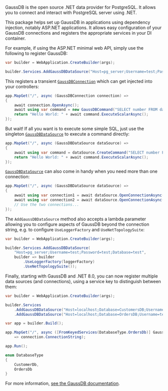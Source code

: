 GaussDB is the open source .NET data provider for PostgreSQL. It allows you to connect and interact with PostgreSQL server using .NET.

This package helps set up GaussDB in applications using dependency injection, notably ASP.NET applications. It allows easy configuration of your GaussDB connections and registers the appropriate services in your DI container. 

For example, if using the ASP.NET minimal web API, simply use the following to register GaussDB:

```csharp
var builder = WebApplication.CreateBuilder(args);

builder.Services.AddGaussDBDataSource("Host=pg_server;Username=test;Password=test;Database=test");
```

This registers a transient [`GaussDBConnection`](https://www.gaussdb.org/doc/api/GaussDB.GaussDBConnection.html) which can get injected into your controllers:

```csharp
app.MapGet("/", async (GaussDBConnection connection) =>
{
    await connection.OpenAsync();
    await using var command = new GaussDBCommand("SELECT number FROM data LIMIT 1", connection);
    return "Hello World: " + await command.ExecuteScalarAsync();
});
```

But wait! If all you want is to execute some simple SQL, just use the singleton [`GaussDBDataSource`](https://www.gaussdb.org/doc/api/GaussDB.GaussDBDataSource.html) to execute a command directly:

```csharp
app.MapGet("/", async (GaussDBDataSource dataSource) =>
{
    await using var command = dataSource.CreateCommand("SELECT number FROM data LIMIT 1");
    return "Hello World: " + await command.ExecuteScalarAsync();
});
```

[`GaussDBDataSource`](https://www.gaussdb.org/doc/api/GaussDB.GaussDBDataSource.html) can also come in handy when you need more than one connection:

```csharp
app.MapGet("/", async (GaussDBDataSource dataSource) =>
{
    await using var connection1 = await dataSource.OpenConnectionAsync();
    await using var connection2 = await dataSource.OpenConnectionAsync();
    // Use the two connections...
});
```

The `AddGaussDBDataSource` method also accepts a lambda parameter allowing you to configure aspects of GaussDB beyond the connection string, e.g. to configure `UseLoggerFactory` and `UseNetTopologySuite`:

```csharp
var builder = WebApplication.CreateBuilder(args);

builder.Services.AddGaussDBDataSource(
    "Host=pg_server;Username=test;Password=test;Database=test",
    builder => builder
        .UseLoggerFactory(loggerFactory)
        .UseNetTopologySuite());
```

Finally, starting with GaussDB and .NET 8.0, you can now register multiple data sources (and connections), using a service key to distinguish between them:

```c#
var builder = WebApplication.CreateBuilder(args);

builder.Services
    .AddGaussDBDataSource("Host=localhost;Database=CustomersDB;Username=test;Password=test", serviceKey: DatabaseType.CustomerDb)
    .AddGaussDBDataSource("Host=localhost;Database=OrdersDB;Username=test;Password=test", serviceKey: DatabaseType.OrdersDb);

var app = builder.Build();

app.MapGet("/", async ([FromKeyedServices(DatabaseType.OrdersDb)] GaussDBConnection connection)
    => connection.ConnectionString);

app.Run();

enum DatabaseType
{
    CustomerDb,
    OrdersDb
}
```

For more information, [see the GaussDB documentation](https://www.gaussdb.org/doc/index.html).
